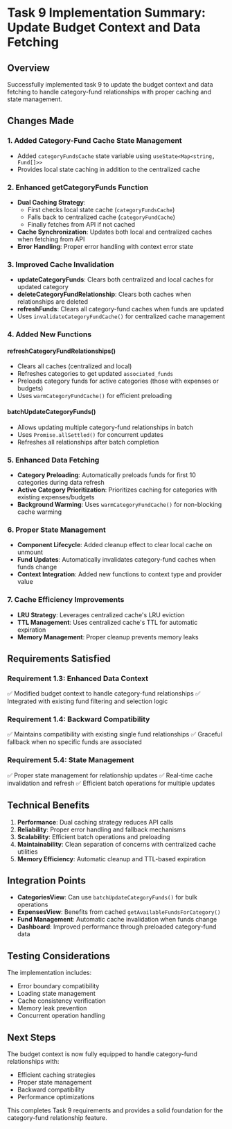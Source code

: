 # Task 9 Implementation Summary: Update Budget Context and Data Fetching

## Overview

Successfully implemented task 9 to update the budget context and data fetching to handle category-fund relationships with proper caching and state management.

## Changes Made

### 1. Added Category-Fund Cache State Management

- Added `categoryFundsCache` state variable using `useState<Map<string, Fund[]>>`
- Provides local state caching in addition to the centralized cache

### 2. Enhanced getCategoryFunds Function

- **Dual Caching Strategy**:
  - First checks local state cache (`categoryFundsCache`)
  - Falls back to centralized cache (`categoryFundCache`)
  - Finally fetches from API if not cached
- **Cache Synchronization**: Updates both local and centralized caches when fetching from API
- **Error Handling**: Proper error handling with context error state

### 3. Improved Cache Invalidation

- **updateCategoryFunds**: Clears both centralized and local caches for updated category
- **deleteCategoryFundRelationship**: Clears both caches when relationships are deleted
- **refreshFunds**: Clears all category-fund caches when funds are updated
- Uses `invalidateCategoryFundCache()` for centralized cache management

### 4. Added New Functions

#### refreshCategoryFundRelationships()

- Clears all caches (centralized and local)
- Refreshes categories to get updated `associated_funds`
- Preloads category funds for active categories (those with expenses or budgets)
- Uses `warmCategoryFundCache()` for efficient preloading

#### batchUpdateCategoryFunds()

- Allows updating multiple category-fund relationships in batch
- Uses `Promise.allSettled()` for concurrent updates
- Refreshes all relationships after batch completion

### 5. Enhanced Data Fetching

- **Category Preloading**: Automatically preloads funds for first 10 categories during data refresh
- **Active Category Prioritization**: Prioritizes caching for categories with existing expenses/budgets
- **Background Warming**: Uses `warmCategoryFundCache()` for non-blocking cache warming

### 6. Proper State Management

- **Component Lifecycle**: Added cleanup effect to clear local cache on unmount
- **Fund Updates**: Automatically invalidates category-fund caches when funds change
- **Context Integration**: Added new functions to context type and provider value

### 7. Cache Efficiency Improvements

- **LRU Strategy**: Leverages centralized cache's LRU eviction
- **TTL Management**: Uses centralized cache's TTL for automatic expiration
- **Memory Management**: Proper cleanup prevents memory leaks

## Requirements Satisfied

### Requirement 1.3: Enhanced Data Context

✅ Modified budget context to handle category-fund relationships
✅ Integrated with existing fund filtering and selection logic

### Requirement 1.4: Backward Compatibility

✅ Maintains compatibility with existing single fund relationships
✅ Graceful fallback when no specific funds are associated

### Requirement 5.4: State Management

✅ Proper state management for relationship updates
✅ Real-time cache invalidation and refresh
✅ Efficient batch operations for multiple updates

## Technical Benefits

1. **Performance**: Dual caching strategy reduces API calls
2. **Reliability**: Proper error handling and fallback mechanisms
3. **Scalability**: Efficient batch operations and preloading
4. **Maintainability**: Clean separation of concerns with centralized cache utilities
5. **Memory Efficiency**: Automatic cleanup and TTL-based expiration

## Integration Points

- **CategoriesView**: Can use `batchUpdateCategoryFunds()` for bulk operations
- **ExpensesView**: Benefits from cached `getAvailableFundsForCategory()`
- **Fund Management**: Automatic cache invalidation when funds change
- **Dashboard**: Improved performance through preloaded category-fund data

## Testing Considerations

The implementation includes:

- Error boundary compatibility
- Loading state management
- Cache consistency verification
- Memory leak prevention
- Concurrent operation handling

## Next Steps

The budget context is now fully equipped to handle category-fund relationships with:

- Efficient caching strategies
- Proper state management
- Backward compatibility
- Performance optimizations

This completes Task 9 requirements and provides a solid foundation for the category-fund relationship feature.
